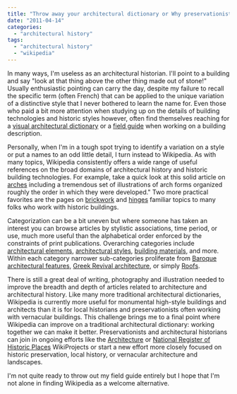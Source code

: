 ```yaml
---
title: "Throw away your architectural dictionary or Why preservationists should be using (and contributing) to Wikipedia"
date: "2011-04-14"
categories: 
  - "architectural history"
tags: 
  - "architectural history"
  - "wikipedia"
---
```


In many ways, I'm useless as an architectural historian. I'll point to a building and say "look at that thing above the other thing made out of stone!" Usually enthusiastic pointing can carry the day, despite my failure to recall the specific term (often French) that can be applied to the unique variation of a distinctive style that I never bothered to learn the name for. Even those who paid a bit more attention when studying up on the details of building technologies and historic styles however, often find themselves reaching for a [visual architectural dictionary](http://www.amazon.com/Field-Guide-American-Houses/dp/0394739698/) or a [field guide](http://www.amazon.com/Field-Guide-American-Houses/dp/0394739698/) when working on a building description.

Personally, when I'm in a tough spot trying to identify a variation on a style or put a names to an odd little detail, I turn instead to Wikipedia. As with many topics, Wikipedia consistently offers a wide range of useful references on the broad domains of architectural history and historic building technologies. For example, take a quick look at this solid article on [arches](http://en.wikipedia.org/wiki/Arch) including a tremendous set of illustrations of arch forms organized roughly the order in which they were developed." Two more practical favorites are the pages on [brickwork](http://en.wikipedia.org/wiki/Brickwork) and [hinges](http://en.wikipedia.org/wiki/Hinge) familiar topics to many folks who work with historic buildings.

Categorization can be a bit uneven but where someone has taken an interest you can browse articles by stylistic associations, time period, or use, much more useful than the alphabetical order enforced by the constraints of print publications. Overarching categories include [architectural elements](http://en.wikipedia.org/wiki/Category:Architectural_elements), [architectural styles](http://en.wikipedia.org/wiki/Category:Architectural_styles), [building materials](http://en.wikipedia.org/wiki/Category:Building_materials), and more. Within each category narrower sub-categories proliferate from [Baroque architectural features](http://en.wikipedia.org/wiki/Category:Baroque_architectural_features), [Greek Revival architecture](http://en.wikipedia.org/wiki/Category:Greek_Revival_architecture), or simply [Roofs](http://en.wikipedia.org/wiki/Category:Roofs).

There is still a great deal of writing, photography and illustration needed to improve the breadth and depth of articles related to architecture and architectural history. Like many more traditional architectural dictionaries, Wikipedia is currently more useful for monumental high-style buildings and architects than it is for local historians and preservationists often working with vernacular buildings. This challenge brings me to a final point where Wikipedia can improve on a traditional architectural dictionary: working together we can make it better. Preservationists and architectural historians can join in ongoing efforts like the [Architecture](http://en.wikipedia.org/wiki/Wikipedia:WikiProject_Architecture) or [National Register of Historic Places](http://en.wikipedia.org/wiki/Wikipedia:WikiProject_National_Register_of_Historic_Places) WikiProjects or start a new effort more closely focused on historic preservation, local history, or vernacular architecture and landscapes.

I'm not quite ready to throw out my field guide entirely but I hope that I'm not alone in finding Wikipedia as a welcome alternative.
